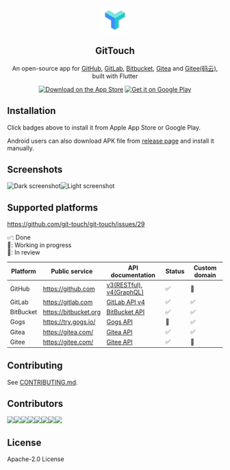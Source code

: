 <p align="center">
  <img src="assets/icons/icon.png" width="64" align="center">
</p>
<h2 align="center">GitTouch</h2>
<p align="center">
  An open-source app for
  <a href="https://github.com/">GitHub</a>,
  <a href="https://gitlab.com/">GitLab</a>,
  <a href="https://bitbucket.org/">Bitbucket</a>,
  <a href="https://gitea.com/">Gitea</a> and
  <a href="https://gitee.com/">Gitee(码云)</a>, built with Flutter
</p>
<p align="center">
  <a href="https://apps.apple.com/us/app/gittouch/id1452042346?itsct=apps_box&itscg=30200"><img src="https://tools.applemediaservices.com/api/badges/download-on-the-app-store/black/en-US" alt="Download on the App Store" height="48"></a>
  <a href="https://play.google.com/store/apps/details?id=io.github.pd4d10.gittouch"><img alt="Get it on Google Play" title="Google Play" src="https://raw.githubusercontent.com/pd4d10/git-touch/main/assets/google-play-badge.png" height="48" /></a>
</p>

## Installation

Click badges above to install it from Apple App Store or Google Play.

Android users can also download APK file from [release page](https://github.com/pd4d10/git-touch/releases) and install it manually.

## Screenshots

<p>
  <img src="https://raw.githubusercontent.com/pd4d10/git-touch/main/assets/screenshot-dark.png" alt="Dark screenshot" width="400" /><img src="https://raw.githubusercontent.com/pd4d10/git-touch/main/assets/screenshot-light.png" alt="Light screenshot" width="400" />
</p>

## Supported platforms

https://github.com/git-touch/git-touch/issues/29

✅: Done\
🚧: Working in progress\
💬: In review

| Platform | Public service | API documentation | Status | Custom domain |
| --- | --- | --- | --- | --- |
| GitHub | https://github.com | [v3(RESTful)](https://developer.github.com/v3/), [v4(GraphQL)](https://developer.github.com/v4/) | ✅ | 💬 |
| GitLab | https://gitlab.com | [GitLab API v4](https://docs.gitlab.com/ee/api/) | ✅ | ✅ |
| BitBucket | https://bitbucket.org | [BitBucket API](https://developer.atlassian.com/bitbucket/api/2/reference) | ✅ | ✅ |
| Gogs | https://try.gogs.io/ | [Gogs API](https://github.com/gogs/docs-api) | 🚧 | ✅ |
| Gitea | https://gitea.com/ | [Gitea API](https://try.gitea.io/api/swagger#/) | ✅ | ✅ |
| Gitee | https://gitee.com/ | [Gitee API](https://gitee.com/api/v5/swagger) | ✅ | 💬 |

## Contributing

See [CONTRIBUTING.md](./CONTRIBUTING.md).

## Contributors

[![](https://sourcerer.io/fame/pd4d10/pd4d10/git-touch/images/0)![](https://sourcerer.io/fame/pd4d10/pd4d10/git-touch/images/1)![](https://sourcerer.io/fame/pd4d10/pd4d10/git-touch/images/2)![](https://sourcerer.io/fame/pd4d10/pd4d10/git-touch/images/3)![](https://sourcerer.io/fame/pd4d10/pd4d10/git-touch/images/4)![](https://sourcerer.io/fame/pd4d10/pd4d10/git-touch/images/5)![](https://sourcerer.io/fame/pd4d10/pd4d10/git-touch/images/6)![](https://sourcerer.io/fame/pd4d10/pd4d10/git-touch/images/7)](https://github.com/pd4d10/git-touch/graphs/contributors)

## License

Apache-2.0 License
